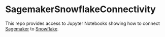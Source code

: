 # SagemakerSnowflakeConnectivity

This repo provides access to Jupyter Notebooks showing how to connect [Sagemaker](https://aws.amazon.com/sagemaker/) to [Snowflake](https://www.snowflake.net/).
